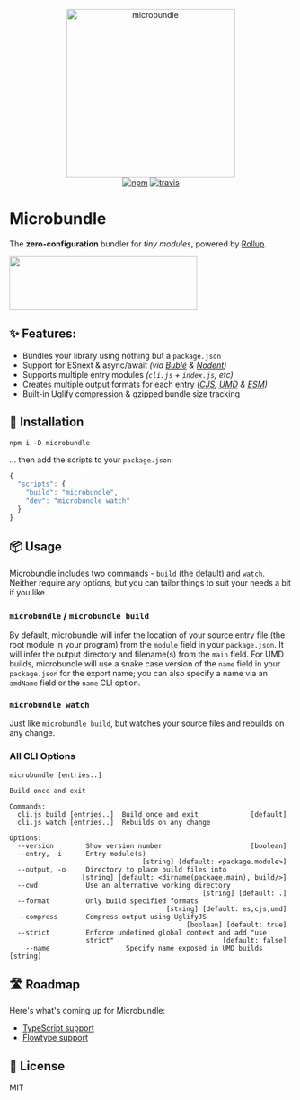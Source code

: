 <p align="center">
  <img src="https://cdn.rawgit.com/developit/de05e4e17963ce2a714c61ccc4fd3d97/raw/b1576a651361c8433b28965b33067e8090eaac2c/microbundle.svg" width="300" height="300" alt="microbundle">
  <br>
  <a href="https://www.npmjs.org/package/microbundle"><img src="https://img.shields.io/npm/v/microbundle.svg?style=flat" alt="npm"></a> <a href="https://travis-ci.org/developit/microbundle"><img src="https://travis-ci.org/developit/microbundle.svg?branch=master" alt="travis"></a>
</p>

# Microbundle

The **zero-configuration** bundler for _tiny modules_, powered by [Rollup].

<img src="https://i.imgur.com/qOdddQJ.gif" width="334" height="96">

## ✨ Features:

- Bundles your library using nothing but a `package.json`
- Support for ESnext & async/await _(via [Bublé] & [Nodent])_
- Supports multiple entry modules _(`cli.js` + `index.js`, etc)_
- Creates multiple output formats for each entry _(<abbr title="CommonJS (node)">CJS</abbr>, <abbr title="Universal Module Definition">UMD</abbr> & <abbr title="ECMAScript Modules">ESM</abbr>)_
- Built-in Uglify compression & gzipped bundle size tracking

## 🔧 Installation

`npm i -D microbundle`

... then add the scripts to your `package.json`:

```js
{
  "scripts": {
    "build": "microbundle",
    "dev": "microbundle watch"
  }
}
```


## 📦 Usage

Microbundle includes two commands - `build` (the default) and `watch`. Neither require any options, but you can tailor things to suit your needs a bit if you like.

### `microbundle` / `microbundle build`

By default, microbundle will infer the location of your source entry file
(the root module in your program) from the `module` field in your `package.json`. It will infer the output directory and filename(s) from the `main` field. For UMD builds, microbundle will use a snake case version of the `name` field in your `package.json` for the export name; you can also specify a name via an `amdName` field or the `name` CLI option.

### `microbundle watch`

Just like `microbundle build`, but watches your source files and rebuilds on any change.

### All CLI Options

```
microbundle [entries..]

Build once and exit

Commands:
  cli.js build [entries..]  Build once and exit             [default]
  cli.js watch [entries..]  Rebuilds on any change

Options:
  --version        Show version number                      [boolean]
  --entry, -i      Entry module(s)
                                 [string] [default: <package.module>]
  --output, -o     Directory to place build files into
                  [string] [default: <dirname(package.main), build/>]
  --cwd            Use an alternative working directory
                                                [string] [default: .]
  --format         Only build specified formats
                                       [string] [default: es,cjs,umd]
  --compress       Compress output using UglifyJS
                                            [boolean] [default: true]
  --strict         Enforce undefined global context and add "use
                   strict"                           [default: false]
	--name					 Specify name exposed in UMD builds        [string]
```


## 🛣 Roadmap

Here's what's coming up for Microbundle:

- [TypeScript support](https://github.com/developit/microbundle/issues/5)
- [Flowtype support](https://github.com/developit/microbundle/issues/5#issuecomment-351075881)


## 🥂 License

MIT


[Rollup]: https://github.com/rollup/rollup
[Bublé]: https://github.com/Rich-Harris/buble
[Nodent]: https://github.com/MatAtBread/nodent-compiler
